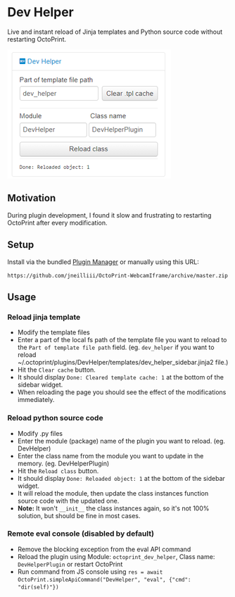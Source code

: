 # Dev Helper

Live and instant reload of Jinja templates and Python source code without restarting OctoPrint.

![screenshot](screenshot.png)


## Motivation

During plugin development, I found it slow and frustrating to restarting OctoPrint after every modification.


## Setup

Install via the bundled [Plugin Manager](https://plugins.octoprint.org/)
or manually using this URL:

    https://github.com/jneilliii/OctoPrint-WebcamIframe/archive/master.zip


## Usage


### Reload jinja template

 - Modify the template files
 - Enter a part of the local fs path of the template file you want to reload to the `Part of template file path` field.
   (eg. `dev_helper` if you want to reload ~/.octoprint/plugins/DevHelper/templates/dev_helper_sidebar.jinja2 file.)
 - Hit the `Clear cache` button.
 - It should display `Done: Cleared template cache: 1` at the bottom of the sidebar widget.
 - When reloading the page you should see the effect of the modifications immediately.


### Reload python source code

 - Modify .py files
 - Enter the module (package) name of the plugin you want to reload. (eg. DevHelper)
 - Enter the class name from the module you want to update in the memory. (eg. DevHelperPlugin)
 - Hit the `Reload class` button.
 - It should display `Done: Reloaded object: 1` at the bottom of the sidebar widget.
 - It will reload the module, then update the class instances function source code with the updated one.
 - **Note:** It won't `__init__` the class instances again, so it's not 100% solution, but should be fine in most cases.


### Remote eval console (disabled by default)

 - Remove the blocking exception from the eval API command
 - Reload the plugin using Module: `octoprint_dev_helper`, Class name: `DevHelperPlugin` or restart OctoPrint
 - Run command from JS console using `res = await OctoPrint.simpleApiCommand("DevHelper", "eval", {"cmd": "dir(self)"})`


